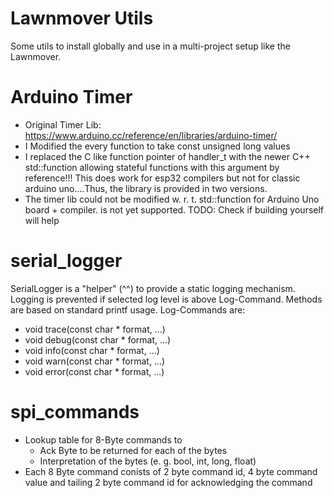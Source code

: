 # Lawnmover Utils
Some utils to install globally and use in a multi-project setup like the Lawnmover.

# Arduino Timer
* Original Timer Lib: https://www.arduino.cc/reference/en/libraries/arduino-timer/ 
* I Modified the every function to take const unsigned long values
* I replaced the C like function pointer of handler_t with the newer C++ std::function allowing stateful functions with this argument by reference!!! 
  This does work for esp32 compilers but not for classic arduino uno....Thus, the library is provided in two versions.
* The timer lib could not be modified w. r. t. std::function for Arduino Uno board + compiler. <functional> is not yet supported. TODO: Check if building yourself will help

# serial_logger
SerialLogger is a "helper" (^^) to provide a static logging mechanism. 
Logging is prevented if selected log level is above Log-Command. 
Methods are based on standard printf usage. Log-Commands are:
* void trace(const char * format, ...)
* void debug(const char * format, ...)
* void info(const char * format, ...)
* void warn(const char * format, ...)
* void error(const char * format, ...)

# spi_commands
* Lookup table for 8-Byte commands to 
  * Ack Byte to be returned for each of the bytes
  * Interpretation of the bytes (e. g. bool, int, long, float)
* Each 8 Byte command conists of 2 byte command id, 4 byte command value and tailing 2 byte command id for acknowledging the command

